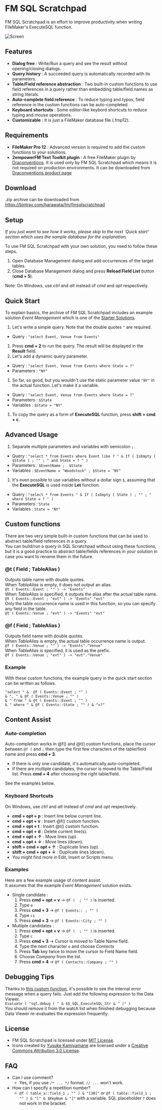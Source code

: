 FM SQL Scratchpad
===============

FM SQL Scratchpad is an effort to improve productivity when writing FileMaker's ExecuteSQL function.

![Screen](screen.png)

## Features

- __Dialog free__ : Write/Run a query and see the result without opening/closing dialogs.
- __Query history__ : A succeeded query is automatically recorded with its parameters.
- __Table/Field reference abstraction__ : Two built-in custom functions to use field references in a query rather than embedding table/field names as string literals.
- __Auto-complete field reference__ : To reduce typing and typos, field reference in the custom functions can be auto-completed.
- __Keyboard shortcuts__ : Some editor-like keybord shortcuts to reduce typing and mouse operations.
- __Customizable__ : It is just a FileMaker database file (.fmp12).

## Requirements

- __FileMaker Pro 12__ : Advanced version is required to add the custom functions to your solutions.
- __2empowerFM Text Toolkit plugin__ : A free FileMaker plugin by [Draconventions](http://www.dracoventions.com/). It is used only by FM SQL Scratchpad which means it is not required on production environments. It can be downloaded from [Draconventions product page](http://www.dracoventions.com/products/2empowerFM/family/regex.php)

## Download

.zip archive can be downloaded from https://bintray.com/harawata/fm/fmsqlscratchpad

## Setup

_If you just want to see how it works, please skip to the next 'Quick start' section which uses the sample database  for the explanation._  

To use FM SQL Scratchpad with your own solution, you need to follow these steps.

1. Open Database Management dialog and add occurrences of the target tables.
1. Close Database Management dialog and press __Reload Field List__ button (__cmd + 5__).

Note: On Windows, use _ctrl_ and _alt_ instead of _cmd_ and _opt_ respectively.

## Quick Start

To explain basics, the archive of FM SQL Scratchpad includes an example solution _Event Management_ which is one of the [Starter Solutions](http://www.filemaker.com/solutions/starter_solutions.html).  

1. Let's write a simple query. Note that the double quotes ```"``` are required.  
  - Query : ```"select Event, Venue from Events"```
1. Press __cmd + 2__ to run the query. The result will be displayed in the __Result__ field.
1. Let's add a dynamic query parameter.  
  - Query : ```"select Event, Venue from Events where State = ?"```
  - Parameters : ```"NY"```
1. So far, so good, but you wouldn't use the static parameter value ```"NY"``` in the actual function. Let's make it a variable.
  - Query : ```"select Event, Venue from Events where State = ?"```
  - Parameters : ```$State```
  - Variables : ```$State = "NY"```
1. To copy the query as a form of __ExecuteSQL__ function, press __shift + cmd + c__.


## Advanced Usage

1. Separate multiple parameters and variables with semicolon ```;```.
  - Query : ```"select * from Events where Event like ? " & If ( IsEmpty ( $State ) ; "" ; " and State = ? " )```
  - Parameters : ```$EventName ;  $State```
  - Variables : ```$EventName = "Woodstock" ; $State = "NY"```
1. It's even possible to use variables without a dollar sign ```$```, assuming that the __ExecuteSQL__ is used inside __Let__ function.
  - Query : ```"select * from Events " & If ( IsEmpty ( State ) ; "" ; " where State = ? " )```
  - Parameters : ```State```
  - Variables : ```State = "NY"```

## Custom functions

There are two very simple built-in custom functions that can be used to abstract table/field references in a query.  
You can build/run a query in SQL Scratchpad without using these functions, but it is a good practice to abstract table/fields references in your solution in case you want to rename them in the future.

### @t ( Field ; TableAlias )

Outputs table name with double quotes.  
When _TableAlias_ is empty, it does not output an alias.  
```@t ( Events::Event ; "" ) -> "Events"```  
When _TableAlias_ is specified, it outputs the alias after the actual table name.  
```@t ( Events::Event ; "evt" ) -> "Events" "evt"```  
Only the table occurrence name is used in this function, so you can specify any field in the table.  
```@t ( Events::Venue ; "evt" ) -> "Events" "evt"```

### @f ( Field ; TableAlias )

Outputs field name with double quotes.  
When _TableAlias_ is empty, the actual table occurrence name is output.  
```@f ( Events::Venue ; "" ) -> "Events"."Venue"```  
When _TableAlias_ is specified, it is used as the prefix.  
```@f ( Events::Venue ; "evt" ) -> "evt"."Venue"```

### Example

With these custom functions, the example query in the quick start section can be written as follows.  

```
"select " &  @f ( Events::Event ; "" )
& ", " & @f ( Events::Venue ; "" )
& " from " & @t ( Events::Event ; "" )
& " where " & @f ( Events::State ; "" ) & "=?"
```  

## Content Assist

### Auto-completion

Auto-completion works in @f() and @t() custom functions, place the cursor between ```@f (``` and ```;``` then type the first few characters of the table/field name and press __cmd + 3__.  

- If there is only one candidate, it's automatically auto-completed.
- If there are multiple candidates, the cursor is moved to the Table/Field list. Press __cmd + 4__ after choosing the right table/field.

See the examples below.

### Keyboard Shortcuts

On Windows, use _ctrl_ and _alt_ instead of _cmd_ and _opt_ respectively.

- __cmd + opt + p__ : Insert line below current line.
- __cmd + opt + v__ : Insert @f() custom function.
- __cmd + opt + t__ : Insert @t() custom function.
- __cmd + opt + d__ : Delete current line(s).
- __cmd + opt + ↑__ : Move lines (up).
- __cmd + opt + ↓__ : Move lines (down).
- __shift + cmd + opt + ↑__ : Duplicate lines (up).
- __shift + cmd + opt + ↓__ : Duplicate lines (down).
- You might find more in Edit, Insert or Scripts menu.

### Examples

Here are a few example usage of content assist.  
It assumes that the example _Event Management_ solution exists.

- Single candidate :
  1. Press __cmd + opt + v__ -> ```@f (  ; "" )``` is inserted.
  1. Type ```e```
  1. Press __cmd + 3__ -> ```@f ( Events:: ; "" )```
  1. Type ```ci```
  1. Press __cmd + 3__ -> ```@f ( Events::City ; "" )```
- Multiple candidates :
  1. Press __cmd + opt + v__ -> ```@f (  ; "" )``` is inserted.
  1. Type ```c```
  1. Press __cmd + 3__ -> Cursor is moved to Table Name field.
  1. Type the next character ```o``` and choose _Contacts_
  1. Press __Tab__ key twice to move the cursor to Field Name field.
  1. Choose _Company_ from the list.
  1. Press __cmd + 4__ -> ```@f ( Contacts::Company ; "" )```

## Debugging Tips

Thanks to [this custom function](http://www.fmfunctions.com/fid/335), it's possible to see the internal error message when a query fails.
Just add the following expression to the Data Viewer.  
```Evaluate ( "sql.debug ( " & $$_SQL_ExecuteSQL_Str & " )" )```  
You should remove it from the watch list when finished debugging because Data Viewer re-evaluates the expression frequently.

## License

- FM SQL Scratchpad is licensed under [MIT License](http://www.opensource.org/licenses/mit-license.php).
- Icons created by [Yusuke Kamiyamane](http://p.yusukekamiyamane.com/) are licensed under a [Creative Commons Attribution 3.0 License](http://creativecommons.org/licenses/by/3.0/deed.ja).

## FAQ

- Can I use comment?
  - Yes, if you use ```/* ... */``` format. ```// ...``` won't work.
- How can I specify a repetition number?
  - ```@f ( table_a::field_1 ; "" ) & "[30]"``` or ```@f ( table::field_1 ; "" ) & "[" & $RepNum & "]"``` with a variable. SQL placeholder ```?``` does not work in the bracket.
